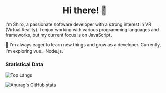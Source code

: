 <h1 align="center"> Hi there! 👋 </h1>

I'm Shiro, a passionate software developer with a strong interest in VR (Virtual Reality). I enjoy working with various programming languages and frameworks, but my current focus is on JavaScript.  

🌱 I'm always eager to learn new things and grow as a developer. Currently, I'm exploring vue、Node.js.  

### Statistical Data
![Top Langs](https://github-readme-stats.vercel.app/api/top-langs/?username=MasterOuO&hide_progress=true)

![Anurag's GitHub stats](https://github-readme-stats.vercel.app/api?username=MasterOuO&show_icons=true&theme=radical)  


<!--
**MasterOuO/MasterOuO** is a ✨ _special_ ✨ repository because its `README.md` (this file) appears on your GitHub profile.

Here are some ideas to get you started:

- 🔭 I’m currently working on ...
- 🌱 I’m currently learning ...
- 👯 I’m looking to collaborate on ...
- 🤔 I’m looking for help with ...
- 💬 Ask me about ...
- 📫 How to reach me: ...
- 😄 Pronouns: ...
- ⚡ Fun fact: ...
-->
